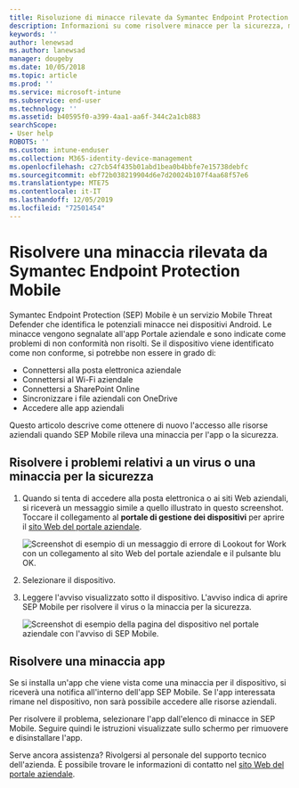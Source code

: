 ```yaml
---
title: Risoluzione di minacce rilevate da Symantec Endpoint Protection Mobile per iOS | Microsoft Docs
description: Informazioni su come risolvere minacce per la sicurezza, minacce app e virus rilevati nei dispositivi iOS.
keywords: ''
author: lenewsad
ms.author: lanewsad
manager: dougeby
ms.date: 10/05/2018
ms.topic: article
ms.prod: ''
ms.service: microsoft-intune
ms.subservice: end-user
ms.technology: ''
ms.assetid: b40595f0-a399-4aa1-aa6f-344c2a1cb883
searchScope:
- User help
ROBOTS: ''
ms.custom: intune-enduser
ms.collection: M365-identity-device-management
ms.openlocfilehash: c27cb54f435b01abd1bea0b4bbfe7e15738debfc
ms.sourcegitcommit: ebf72b038219904d6e7d20024b107f4aa68f57e6
ms.translationtype: MTE75
ms.contentlocale: it-IT
ms.lasthandoff: 12/05/2019
ms.locfileid: "72501454"
---
```

# <a name="resolve-a-threat-found-by-symantec-endpoint-protection-mobile"></a>Risolvere una minaccia rilevata da Symantec Endpoint Protection Mobile

Symantec Endpoint Protection (SEP) Mobile è un servizio Mobile Threat Defender che identifica le potenziali minacce nei dispositivi Android. Le minacce vengono segnalate all'app Portale aziendale e sono indicate come problemi di non conformità non risolti. Se il dispositivo viene identificato come non conforme, si potrebbe non essere in grado di:

* Connettersi alla posta elettronica aziendale
* Connettersi al Wi-Fi aziendale
* Connettersi a SharePoint Online
* Sincronizzare i file aziendali con OneDrive
* Accedere alle app aziendali

Questo articolo descrive come ottenere di nuovo l'accesso alle risorse aziendali quando SEP Mobile rileva una minaccia per l'app o la sicurezza.  

## <a name="troubleshoot-a-virus-or-security-threat"></a>Risolvere i problemi relativi a un virus o una minaccia per la sicurezza

1. Quando si tenta di accedere alla posta elettronica o ai siti Web aziendali, si riceverà un messaggio simile a quello illustrato in questo screenshot. Toccare il collegamento al **portale di gestione dei dispositivi** per aprire il [sito Web del portale aziendale](https://portal.manage.microsoft.com/devices).

    ![Screenshot di esempio di un messaggio di errore di Lookout for Work con un collegamento al sito Web del portale aziendale e il pulsante blu OK.](./media/mtd-go-to-device-management-portal-android.png)  

2. Selezionare il dispositivo.  
3. Leggere l'avviso visualizzato sotto il dispositivo. L'avviso indica di aprire SEP Mobile per risolvere il virus o la minaccia per la sicurezza.    

    ![Screenshot di esempio della pagina del dispositivo nel portale aziendale con l'avviso di SEP Mobile.](./media/CP-lookout-virus-banner-1808.png)

## <a name="troubleshoot-an-app-threat"></a>Risolvere una minaccia app

Se si installa un'app che viene vista come una minaccia per il dispositivo, si riceverà una notifica all'interno dell'app SEP Mobile. Se l'app interessata rimane nel dispositivo, non sarà possibile accedere alle risorse aziendali.  

Per risolvere il problema, selezionare l'app dall'elenco di minacce in SEP Mobile. Seguire quindi le istruzioni visualizzate sullo schermo per rimuovere e disinstallare l'app.  

Serve ancora assistenza? Rivolgersi al personale del supporto tecnico dell'azienda. È possibile trovare le informazioni di contatto nel [sito Web del portale aziendale](https://go.microsoft.com/fwlink/?linkid=2010980).   

